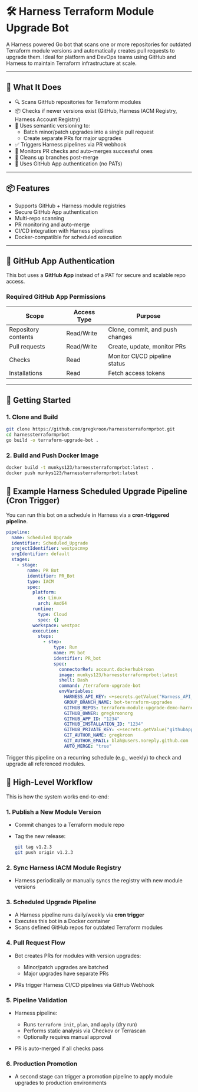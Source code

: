 # 🛠️ Harness Terraform Module Upgrade Bot

A Harness powered Go bot that scans one or more repositories for outdated Terraform module versions and automatically creates pull requests to upgrade them. Ideal for platform and DevOps teams using GitHub and Harness to maintain Terraform infrastructure at scale.

---

## 🚀 What It Does

- 🔍 Scans GitHub repositories for Terraform modules
- 📦 Checks if newer versions exist (GitHub, Harness IACM Registry, Harness Account Registry)
- 🧠 Uses semantic versioning to:
  - Batch minor/patch upgrades into a single pull request
  - Create separate PRs for major upgrades
- ✅ Triggers Harness pipelines via PR webhook
- 🤖 Monitors PR checks and auto-merges successful ones
- 🧹 Cleans up branches post-merge
- 🔐 Uses GitHub App authentication (no PATs)

---

## 📦 Features

- Supports GitHub + Harness module registries
- Secure GitHub App authentication
- Multi-repo scanning
- PR monitoring and auto-merge
- CI/CD integration with Harness pipelines
- Docker-compatible for scheduled execution

---

## 🔐 GitHub App Authentication

This bot uses a **GitHub App** instead of a PAT for secure and scalable repo access.

### Required GitHub App Permissions

| Scope                  | Access Type | Purpose                          |
|------------------------|-------------|----------------------------------|
| Repository contents    | Read/Write  | Clone, commit, and push changes |
| Pull requests          | Read/Write  | Create, update, monitor PRs     |
| Checks                 | Read        | Monitor CI/CD pipeline status   |
| Installations          | Read        | Fetch access tokens             |

---

## 🧰 Getting Started

### 1. Clone and Build

```bash
git clone https://github.com/gregkroon/harnessterraformprbot.git
cd harnessterraformprbot
go build -o terraform-upgrade-bot .
```

### 2. Build and Push Docker Image

```bash
docker build -t munkys123/harnessterraformprbot:latest .
docker push munkys123/harnessterraformprbot:latest
```
## 🐳 Example Harness Scheduled Upgrade Pipeline (Cron Trigger)

You can run this bot on a schedule in Harness via a **cron-triggered pipeline**.

```yaml
pipeline:
  name: Scheduled Upgrade
  identifier: Scheduled_Upgrade
  projectIdentifier: westpacmvp
  orgIdentifier: default
  stages:
    - stage:
        name: PR Bot
        identifier: PR_Bot
        type: IACM
        spec:
          platform:
            os: Linux
            arch: Amd64
          runtime:
            type: Cloud
            spec: {}
          workspace: westpac
          execution:
            steps:
              - step:
                  type: Run
                  name: PR bot
                  identifier: PR_bot
                  spec:
                    connectorRef: account.dockerhubkroon
                    image: munkys123/harnessterraformprbot:latest
                    shell: Bash
                    command: /terraform-upgrade-bot
                    envVariables:
                      HARNESS_API_KEY: <+secrets.getValue("Harness_API_Key")>
                      GROUP_BRANCH_NAME: bot-terraform-upgrades
                      GITHUB_REPOS: terraform-module-upgrade-demo-harnessrepo1,terraform-module-upgrade-demo-harnessrepo2
                      GITHUB_OWNER: gregkroonorg
                      GITHUB_APP_ID: "1234"
                      GITHUB_INSTALLATION_ID: "1234"
                      GITHUB_PRIVATE_KEY: <+secrets.getValue("githubapppem")>
                      GIT_AUTHOR_NAME: gregkroon
                      GIT_AUTHOR_EMAIL: blah@users.noreply.github.com
                      AUTO_MERGE: "true"
```

Trigger this pipeline on a recurring schedule (e.g., weekly) to check and upgrade all referenced modules.

## 🔄 High-Level Workflow

This is how the system works end-to-end:

### 1. **Publish a New Module Version**

* Commit changes to a Terraform module repo
* Tag the new release:

  ```bash
  git tag v1.2.3
  git push origin v1.2.3
  ```

### 2. **Sync Harness IACM Module Registry**

* Harness periodically or manually syncs the registry with new module versions

### 3. **Scheduled Upgrade Pipeline**

* A Harness pipeline runs daily/weekly via **cron trigger**
* Executes this bot in a Docker container
* Scans defined GitHub repos for outdated Terraform modules

### 4. **Pull Request Flow**

* Bot creates PRs for modules with version upgrades:

  * Minor/patch upgrades are batched
  * Major upgrades have separate PRs
* PRs trigger Harness CI/CD pipelines via GitHub Webhook

### 5. **Pipeline Validation**

* Harness pipeline:

  * Runs `terraform init`, `plan`, and `apply` (dry run)
  * Performs static analysis via Checkov or Terrascan
  * Optionally requires manual approval
* PR is auto-merged if all checks pass

### 6. **Production Promotion**

* A second stage can trigger a promotion pipeline to apply module upgrades to production environments
